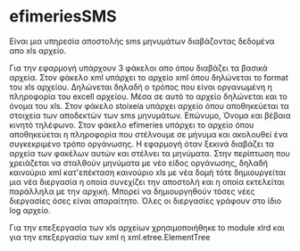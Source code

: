 # efimeriesSMS

Είναι μια υπηρεσία αποστολής sms μηνυμάτων διαβάζοντας δεδομένα απο xls αρχείο. 

Για την εφαρμογή υπάρχουν 3 φάκελοι απο όπου διαβάζει τα βασικά αρχεία. 
Στον φάκελο xml υπάρχει το αρχείο xml όπου δηλώνεται το format του xls αρχείου. 
Δηλώνεται δηλαδή ο τρόπος που είναι οργανωμένη η πληροφορία του excell αρχείου. Μέσα σε αυτό το αρχείο δηλώνεται και το όνομα του xls.
Στον φάκελο stoixeia υπάρχει αρχείο όπου αποθηκεύεται τα στοιχεία των αποδεκτών των sms μηνυμάτων. Επώνυμο, Όνομα και βέβαια κινητό τηλέφωνο. 
Στον φάκελο efimeries υπάρχει το αρχείο όπου αποθηκεύεται η πληροφορία που στέλνουμε σε μήνυμα και ακολουθεί ένα συγκεκριμένο τρόπο οργάνωσης. 
Η εφαρμογή όταν ξεκινά διαβάζει τα αρχεία των  φακέλων αυτών και στέλνει τα μηνύματα. 
Στην περίπτωση που χρειάζεται να σταλθούν μηνύματα με νέο είδος οργάνωσης, δηλαδή καινούριο xml κατ'επέκταση καινούριο xls με νέα δομή τότε δημιουργείται μια νέα διεργασία η οποία συνεχίζει την αποστολή και η οποία εκτελείται παράλληλα με την αρχική. 
Μπορεί να δημιουργηθούν τόσες νέες διεργασίες όσες είναι απαραίτητο. 
Όλες οι διεργασίες γράφουν στο ίδιο log αρχείο. 

Για την επεξεργασία των xls αρχείων χρησιμοποιήθηκε to module xlrd
και για την επεξεργασία των xml η xml.etree.ElementTree
